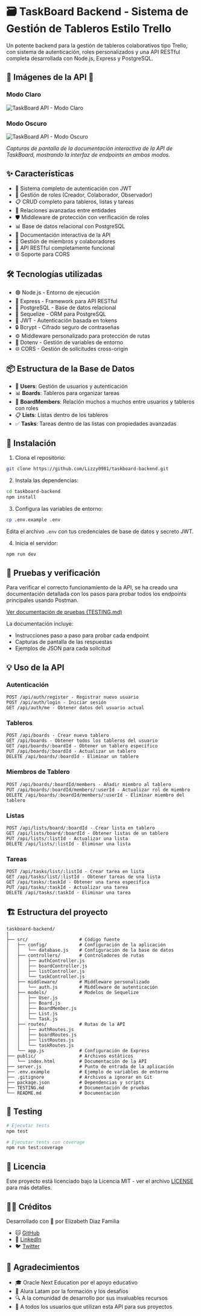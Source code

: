 # 🗃️ TaskBoard Backend - Sistema de Gestión de Tableros Estilo Trello

Un potente backend para la gestión de tableros colaborativos tipo Trello, con sistema de autenticación, roles personalizados y una API RESTful completa desarrollada con Node.js, Express y PostgreSQL.

## 📱 Imágenes de la API 📱

### Modo Claro
![TaskBoard API - Modo Claro](screenshots/taskboard-light.png)

### Modo Oscuro
![TaskBoard API - Modo Oscuro](screenshots/taskboard-dark.png)

*Capturas de pantalla de la documentación interactiva de la API de TaskBoard, mostrando la interfaz de endpoints en ambos modos.*

## ✨ Características

- 🔐 Sistema completo de autenticación con JWT
- 👥 Gestión de roles (Creador, Colaborador, Observador)
- 📋 CRUD completo para tableros, listas y tareas
- 🔄 Relaciones avanzadas entre entidades
- 🛡️ Middleware de protección con verificación de roles
- 📊 Base de datos relacional con PostgreSQL
- 📝 Documentación interactiva de la API
- 🔁 Gestión de miembros y colaboradores
- 📱 API RESTful completamente funcional
- 🌐 Soporte para CORS

## 🛠️ Tecnologías utilizadas

- 🟢 Node.js - Entorno de ejecución
- 🚂 Express - Framework para API RESTful
- 🐘 PostgreSQL - Base de datos relacional
- 🧩 Sequelize - ORM para PostgreSQL
- 🔑 JWT - Autenticación basada en tokens
- 🔒 Bcrypt - Cifrado seguro de contraseñas
- ⚙️ Middleware personalizado para protección de rutas
- 📄 Dotenv - Gestión de variables de entorno
- 🌐 CORS - Gestión de solicitudes cross-origin

## 📦 Estructura de la Base de Datos

- 👤 **Users**: Gestión de usuarios y autenticación
- 📊 **Boards**: Tableros para organizar tareas
- 🔄 **BoardMembers**: Relación muchos a muchos entre usuarios y tableros con roles
- 📋 **Lists**: Listas dentro de los tableros
- ✅ **Tasks**: Tareas dentro de las listas con propiedades avanzadas

## 🚀 Instalación

1. Clona el repositorio:
```bash
git clone https://github.com/Lizzy0981/taskboard-backend.git
```

2. Instala las dependencias:
```bash
cd taskboard-backend
npm install
```

3. Configura las variables de entorno:
```bash
cp .env.example .env
```
Edita el archivo `.env` con tus credenciales de base de datos y secreto JWT.

4. Inicia el servidor:
```bash
npm run dev
```

## 🧪 Pruebas y verificación

Para verificar el correcto funcionamiento de la API, se ha creado una documentación detallada con los pasos para probar todos los endpoints principales usando Postman.

[Ver documentación de pruebas (TESTING.md)](TESTING.md)

La documentación incluye:
- Instrucciones paso a paso para probar cada endpoint
- Capturas de pantalla de las respuestas
- Ejemplos de JSON para cada solicitud

## 💡 Uso de la API

### Autenticación

```
POST /api/auth/register - Registrar nuevo usuario
POST /api/auth/login - Iniciar sesión
GET /api/auth/me - Obtener datos del usuario actual
```

### Tableros

```
POST /api/boards - Crear nuevo tablero
GET /api/boards - Obtener todos los tableros del usuario
GET /api/boards/:boardId - Obtener un tablero específico
PUT /api/boards/:boardId - Actualizar un tablero
DELETE /api/boards/:boardId - Eliminar un tablero
```

### Miembros de Tablero

```
POST /api/boards/:boardId/members - Añadir miembro al tablero
PUT /api/boards/:boardId/members/:userId - Actualizar rol de miembro
DELETE /api/boards/:boardId/members/:userId - Eliminar miembro del tablero
```

### Listas

```
POST /api/lists/board/:boardId - Crear lista en tablero
GET /api/lists/board/:boardId - Obtener listas de un tablero
PUT /api/lists/:listId - Actualizar una lista
DELETE /api/lists/:listId - Eliminar una lista
```

### Tareas

```
POST /api/tasks/list/:listId - Crear tarea en lista
GET /api/tasks/list/:listId - Obtener tareas de una lista
GET /api/tasks/:taskId - Obtener una tarea específica
PUT /api/tasks/:taskId - Actualizar una tarea
DELETE /api/tasks/:taskId - Eliminar una tarea
```

## 🏗️ Estructura del proyecto

```
taskboard-backend/
│
├── src/                   # Código fuente
│   ├── config/            # Configuración de la aplicación
│   │   └── database.js    # Configuración de la base de datos
│   ├── controllers/       # Controladores de rutas
│   │   ├── authController.js
│   │   ├── boardController.js
│   │   ├── listController.js
│   │   └── taskController.js
│   ├── middleware/        # Middleware personalizado
│   │   └── auth.js        # Middleware de autenticación
│   ├── models/            # Modelos de Sequelize
│   │   ├── User.js
│   │   ├── Board.js
│   │   ├── BoardMember.js
│   │   ├── List.js
│   │   └── Task.js
│   ├── routes/            # Rutas de la API
│   │   ├── authRoutes.js
│   │   ├── boardRoutes.js
│   │   ├── listRoutes.js
│   │   └── taskRoutes.js
│   └── app.js             # Configuración de Express
├── public/                # Archivos estáticos
│   └── index.html         # Documentación de la API
├── server.js              # Punto de entrada de la aplicación
├── .env.example           # Ejemplo de variables de entorno
├── .gitignore             # Archivos a ignorar en Git
├── package.json           # Dependencias y scripts
├── TESTING.md             # Documentación de pruebas
└── README.md              # Documentación
```

## 🧪 Testing

```bash
# Ejecutar tests
npm test

# Ejecutar tests con coverage
npm run test:coverage
```

## 📄 Licencia

Este proyecto está licenciado bajo la Licencia MIT - ver el archivo [LICENSE](LICENSE) para más detalles.

## 👩‍💻 Créditos

Desarrollado con 💜 por Elizabeth Diaz Familia
- 🐱 [GitHub](https://github.com/Lizzy0981)
- 💼 [LinkedIn](https://linkedin.com/in/eli-familia/)
- 🐦 [Twitter](https://twitter.com/Lizzyfamilia)
  
## 🙏 Agradecimientos

- 🎓 Oracle Next Education por el apoyo educativo
- 🚀 Alura Latam por la formación y los desafíos
- 🔍 A la comunidad de desarrollo por sus invaluables recursos
- 🌟 A todos los usuarios que utilizan esta API para sus proyectos
